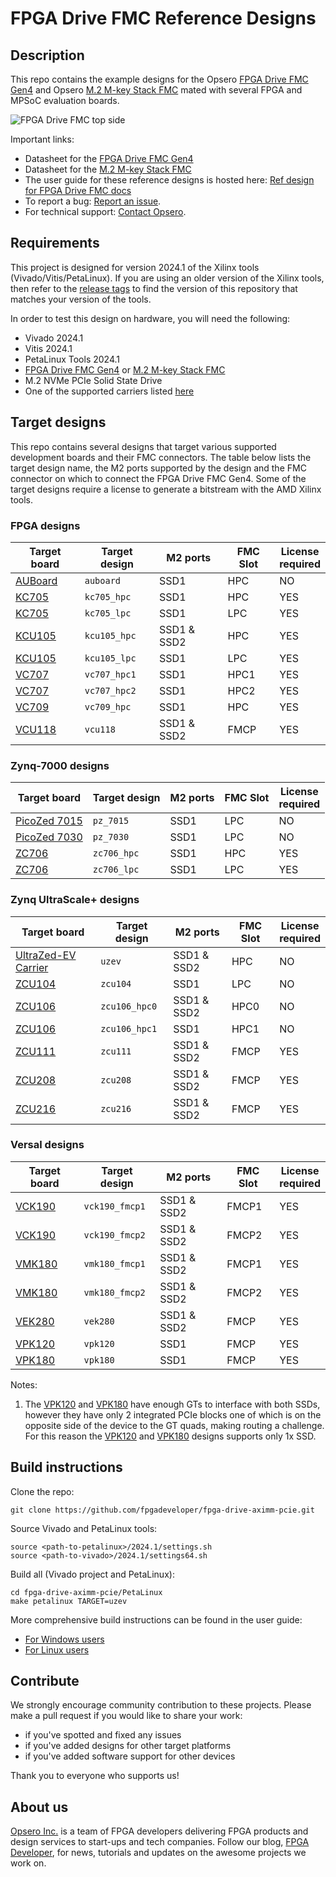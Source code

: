 # FPGA Drive FMC Reference Designs

## Description

This repo contains the example designs for the Opsero [FPGA Drive FMC Gen4] and Opsero [M.2 M-key Stack FMC] 
mated with several FPGA and MPSoC evaluation boards.

![FPGA Drive FMC top side](docs/source/images/fpga-drive-fmc.jpg "FPGA Drive FMC")

Important links:

* Datasheet for the [FPGA Drive FMC Gen4]
* Datasheet for the [M.2 M-key Stack FMC]
* The user guide for these reference designs is hosted here: [Ref design for FPGA Drive FMC docs](https://refdesign.fpgadrive.com "Ref design for FPGA Drive FMC docs")
* To report a bug: [Report an issue](https://github.com/fpgadeveloper/fpga-drive-aximm-pcie/issues "Report an issue").
* For technical support: [Contact Opsero](https://opsero.com/contact-us "Contact Opsero").

## Requirements

This project is designed for version 2024.1 of the Xilinx tools (Vivado/Vitis/PetaLinux). 
If you are using an older version of the Xilinx tools, then refer to the 
[release tags](https://github.com/fpgadeveloper/fpga-drive-aximm-pcie/tags "releases")
to find the version of this repository that matches your version of the tools.

In order to test this design on hardware, you will need the following:

* Vivado 2024.1
* Vitis 2024.1
* PetaLinux Tools 2024.1
* [FPGA Drive FMC Gen4] or [M.2 M-key Stack FMC]
* M.2 NVMe PCIe Solid State Drive
* One of the supported carriers listed [here](https://www.fpgadrive.com/docs/fpga-drive-fmc-gen4/compatibility/)

## Target designs

This repo contains several designs that target various supported development boards and their
FMC connectors. The table below lists the target design name, the M2 ports supported by the design and 
the FMC connector on which to connect the FPGA Drive FMC Gen4. Some of the target designs
require a license to generate a bitstream with the AMD Xilinx tools.

<!-- updater start -->
### FPGA designs

| Target board          | Target design   | M2 ports    | FMC Slot    | License<br> required |
|-----------------------|-----------------|-------------|-------------|-------|
| [AUBoard]             | `auboard`       | SSD1        | HPC         | NO    |
| [KC705]               | `kc705_hpc`     | SSD1        | HPC         | YES   |
| [KC705]               | `kc705_lpc`     | SSD1        | LPC         | YES   |
| [KCU105]              | `kcu105_hpc`    | SSD1 & SSD2 | HPC         | YES   |
| [KCU105]              | `kcu105_lpc`    | SSD1        | LPC         | YES   |
| [VC707]               | `vc707_hpc1`    | SSD1        | HPC1        | YES   |
| [VC707]               | `vc707_hpc2`    | SSD1        | HPC2        | YES   |
| [VC709]               | `vc709_hpc`     | SSD1        | HPC         | YES   |
| [VCU118]              | `vcu118`        | SSD1 & SSD2 | FMCP        | YES   |

### Zynq-7000 designs

| Target board          | Target design   | M2 ports    | FMC Slot    | License<br> required |
|-----------------------|-----------------|-------------|-------------|-------|
| [PicoZed 7015]        | `pz_7015`       | SSD1        | LPC         | NO    |
| [PicoZed 7030]        | `pz_7030`       | SSD1        | LPC         | NO    |
| [ZC706]               | `zc706_hpc`     | SSD1        | HPC         | YES   |
| [ZC706]               | `zc706_lpc`     | SSD1        | LPC         | YES   |

### Zynq UltraScale+ designs

| Target board          | Target design   | M2 ports    | FMC Slot    | License<br> required |
|-----------------------|-----------------|-------------|-------------|-------|
| [UltraZed-EV Carrier] | `uzev`          | SSD1 & SSD2 | HPC         | NO    |
| [ZCU104]              | `zcu104`        | SSD1        | LPC         | NO    |
| [ZCU106]              | `zcu106_hpc0`   | SSD1 & SSD2 | HPC0        | NO    |
| [ZCU106]              | `zcu106_hpc1`   | SSD1        | HPC1        | NO    |
| [ZCU111]              | `zcu111`        | SSD1 & SSD2 | FMCP        | YES   |
| [ZCU208]              | `zcu208`        | SSD1 & SSD2 | FMCP        | YES   |
| [ZCU216]              | `zcu216`        | SSD1 & SSD2 | FMCP        | YES   |

### Versal designs

| Target board          | Target design   | M2 ports    | FMC Slot    | License<br> required |
|-----------------------|-----------------|-------------|-------------|-------|
| [VCK190]              | `vck190_fmcp1`  | SSD1 & SSD2 | FMCP1       | YES   |
| [VCK190]              | `vck190_fmcp2`  | SSD1 & SSD2 | FMCP2       | YES   |
| [VMK180]              | `vmk180_fmcp1`  | SSD1 & SSD2 | FMCP1       | YES   |
| [VMK180]              | `vmk180_fmcp2`  | SSD1 & SSD2 | FMCP2       | YES   |
| [VEK280]              | `vek280`        | SSD1 & SSD2 | FMCP        | YES   |
| [VPK120]              | `vpk120`        | SSD1        | FMCP        | YES   |
| [VPK180]              | `vpk180`        | SSD1        | FMCP        | YES   |

[AUBoard]: https://www.xilinx.com/products/boards-and-kits/1-1xj8wo9.html
[KC705]: https://www.xilinx.com/kc705
[KCU105]: https://www.xilinx.com/kcu105
[VC707]: https://www.xilinx.com/vc707
[VC709]: https://www.xilinx.com/vc709
[VCU118]: https://www.xilinx.com/vcu118
[PicoZed 7015]: https://www.xilinx.com/products/boards-and-kits/1-hypn9d.html
[PicoZed 7030]: https://www.xilinx.com/products/boards-and-kits/1-hypn9d.html
[ZC706]: https://www.xilinx.com/zc706
[UltraZed-EV Carrier]: https://www.xilinx.com/products/boards-and-kits/1-1s78dxb.html
[ZCU104]: https://www.xilinx.com/zcu104
[ZCU106]: https://www.xilinx.com/zcu106
[ZCU111]: https://www.xilinx.com/zcu111
[ZCU208]: https://www.xilinx.com/zcu208
[ZCU216]: https://www.xilinx.com/zcu216
[VCK190]: https://www.xilinx.com/vck190
[VMK180]: https://www.xilinx.com/vmk180
[VEK280]: https://www.xilinx.com/vek280
[VPK120]: https://www.xilinx.com/vpk120
[VPK180]: https://www.xilinx.com/vpk180
<!-- updater end -->

Notes:

1. The [VPK120] and [VPK180] have enough GTs to interface with both SSDs, however they have only 2 integrated PCIe blocks
   one of which is on the opposite side of the device to the GT quads, making routing a challenge.
   For this reason the [VPK120] and [VPK180] designs supports only 1x SSD.

## Build instructions

Clone the repo:
```
git clone https://github.com/fpgadeveloper/fpga-drive-aximm-pcie.git
```

Source Vivado and PetaLinux tools:

```
source <path-to-petalinux>/2024.1/settings.sh
source <path-to-vivado>/2024.1/settings64.sh
```

Build all (Vivado project and PetaLinux):

```
cd fpga-drive-aximm-pcie/PetaLinux
make petalinux TARGET=uzev
```

More comprehensive build instructions can be found in the user guide:
* [For Windows users](https://refdesign.fpgadrive.com/en/latest/build_instructions.html#windows-users)
* [For Linux users](https://refdesign.fpgadrive.com/en/latest/build_instructions.html#linux-users)

## Contribute

We strongly encourage community contribution to these projects. Please make a pull request if you
would like to share your work:
* if you've spotted and fixed any issues
* if you've added designs for other target platforms
* if you've added software support for other devices

Thank you to everyone who supports us!

## About us

[Opsero Inc.](https://opsero.com "Opsero Inc.") is a team of FPGA developers delivering FPGA products and 
design services to start-ups and tech companies. Follow our blog, 
[FPGA Developer](https://www.fpgadeveloper.com "FPGA Developer"), for news, tutorials and
updates on the awesome projects we work on.

[FPGA Drive FMC Gen4]: https://www.fpgadrive.com/docs/fpga-drive-fmc-gen4/overview/
[M.2 M-key Stack FMC]: https://www.fpgadrive.com/docs/m2-mkey-stack-fmc/overview/

